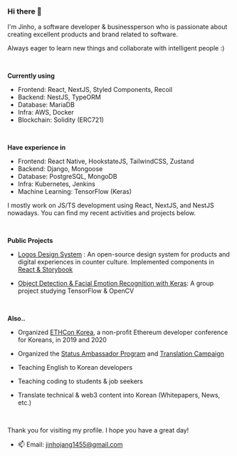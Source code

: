 ### Hi there 👋

I'm Jinho, a software developer & businessperson who is passionate about creating excellent products and brand related to software.

Always eager to learn new things and collaborate with intelligent people :)

<br/>

**Currently using**
- Frontend: React, NextJS, Styled Components, Recoil
- Backend: NestJS, TypeORM
- Database: MariaDB
- Infra: AWS, Docker
- Blockchain: Solidity (ERC721)

<br/>

**Have experience in**
- Frontend: React Native, HookstateJS, TailwindCSS, Zustand
- Backend: Django, Mongoose
- Database: PostgreSQL, MongoDB
- Infra: Kubernetes, Jenkins
- Machine Learning: TensorFlow (Keras)

I mostly work on JS/TS development using React, NextJS, and NestJS nowadays. You can find my recent activities and projects below.

<br/>

**Public Projects**

- [Logos Design System](https://github.com/acid-info/lsd#logos-design-system) : An open-source design system for products and digital experiences in counter culture. Implemented components in [React & Storybook](https://www.chromatic.com/library?appId=63e4f71c39dc65c5c703c1e8)

- [Object Detection & Facial Emotion Recognition with Keras](https://github.com/jinhojang6/ai-powered-detection): A group project studying TensorFlow & OpenCV

<br/>

**Also..**
- Organized [ETHCon Korea](https://genesis.ethcon.kr/contributors.en.html), a non-profit Ethereum developer conference for Koreans, in 2019 and 2020

- Organized the [Status Ambassador Program](https://ambassador.status.im/) and [Translation Campaign](https://translate.status.im/)

- Teaching English to Korean developers

- Teaching coding to students & job seekers

- Translate technical & web3 content into Korean (Whitepapers, News, etc.)

<br/>

Thank you for visiting my profile. I hope you have a great day!

- 📫 Email: jinhojang1455@gmail.com

